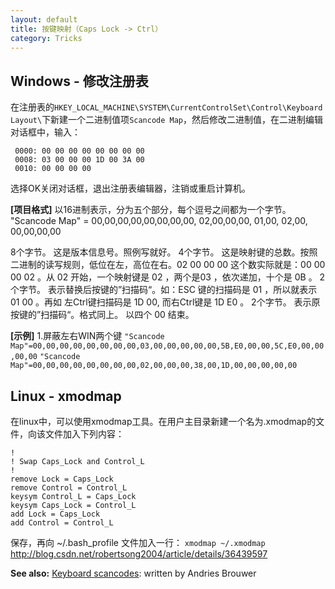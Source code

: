 ```yaml
---
layout: default
title: 按键映射（Caps Lock -> Ctrl）
category: Tricks
---
```

## Windows - 修改注册表
在注册表的`HKEY_LOCAL_MACHINE\SYSTEM\CurrentControlSet\Control\Keyboard Layout\`下新建一个二进制值项`Scancode Map`，然后修改二进制值，在二进制编辑对话框中，输入：

     0000: 00 00 00 00 00 00 00 00
     0008: 03 00 00 00 1D 00 3A 00
     0010: 00 00 00 00
     
选择OK关闭对话框，退出注册表编辑器，注销或重启计算机。

**[项目格式]**
以16进制表示，分为五个部分，每个逗号之间都为一个字节。
"Scancode Map" = 00,00,00,00,00,00,00,00,   02,00,00,00,   01,00, 02,00,    00,00,00,00 

8个字节。 这是版本信息号。照例写就好。
4个字节。 这是映射键的总数。按照二进制的读写规则，低位在左，高位在右。02 00 00 00 这个数实际就是：00 00 00 02 。从 02 开始，一个映射键是 02 ，两个是03 ，依次递加，十个是 0B 。
2个字节。 表示替换后按键的”扫描码“。如：ESC 键的扫描码是 01 ，所以就表示 01 00 。再如 左Ctrl键扫描码是 1D 00, 而右Ctrl键是 1D E0 。
2个字节。 表示原按键的”扫描码“。格式同上。
以四个 00 结束。
 
**[示例]**
1.屏蔽左右WIN两个键
  `"Scancode Map"=00,00,00,00,00,00,00,00,03,00,00,00,00,00,5B,E0,00,00,5C,E0,00,00,00,00`
  `"Scancode Map"=00,00,00,00,00,00,00,00,02,00,00,00,38,00,1D,00,00,00,00,00`

## Linux - xmodmap
在linux中，可以使用xmodmap工具。在用户主目录新建一个名为.xmodmap的文件，向该文件加入下列内容：
```
!
! Swap Caps_Lock and Control_L
!
remove Lock = Caps_Lock
remove Control = Control_L
keysym Control_L = Caps_Lock
keysym Caps_Lock = Control_L
add Lock = Caps_Lock
add Control = Control_L
```
保存，再向 ~/.bash_profile 文件加入一行：
`xmodmap ~/.xmodmap`
http://blog.csdn.net/robertsong2004/article/details/36439597

**See also:**
[Keyboard scancodes](http://www.win.tue.nl/~aeb/linux/kbd/scancodes.html): written by Andries Brouwer
 
